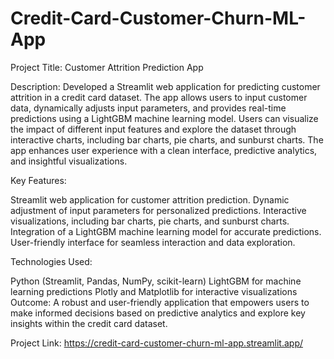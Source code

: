 # Credit-Card-Customer-Churn-ML-App

Project Title: Customer Attrition Prediction App

Description:
Developed a Streamlit web application for predicting customer attrition in a credit card dataset. The app allows users to input customer data, dynamically adjusts input parameters, and provides real-time predictions using a LightGBM machine learning model. Users can visualize the impact of different input features and explore the dataset through interactive charts, including bar charts, pie charts, and sunburst charts. The app enhances user experience with a clean interface, predictive analytics, and insightful visualizations.

Key Features:

Streamlit web application for customer attrition prediction.
Dynamic adjustment of input parameters for personalized predictions.
Interactive visualizations, including bar charts, pie charts, and sunburst charts.
Integration of a LightGBM machine learning model for accurate predictions.
User-friendly interface for seamless interaction and data exploration. <br/>

Technologies Used:

Python (Streamlit, Pandas, NumPy, scikit-learn)
LightGBM for machine learning predictions
Plotly and Matplotlib for interactive visualizations
Outcome:
A robust and user-friendly application that empowers users to make informed decisions based on predictive analytics and explore key insights within the credit card dataset.

Project Link: https://credit-card-customer-churn-ml-app.streamlit.app/
